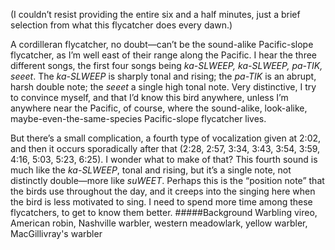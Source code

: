 (I couldn’t resist providing the entire six and a half minutes, just a brief selection from what this flycatcher does every dawn.)

A cordilleran flycatcher, no doubt—can’t be the sound-alike Pacific-slope flycatcher, as I’m well east of their range along the Pacific. I hear the three different songs, the first four songs being _ka-SLWEEP, ka-SLWEEP, pa-TIK, seeet_. The _ka-SLWEEP_ is sharply tonal and rising; the _pa-TIK_ is an abrupt, harsh double note; the _seeet_ a single high tonal note. Very distinctive, I try to convince myself, and that I’d know this bird anywhere, unless I’m anywhere near the Pacific, of course, where the sound-alike, look-alike, maybe-even-the-same-species Pacific-slope flycatcher lives. 

But there’s a small complication, a fourth type of vocalization given at 2:02, and then it occurs sporadically after that (2:28, 2:57, 3:34, 3:43, 3:54, 3:59, 4:16, 5:03, 5:23, 6:25). I wonder what to make of that? This fourth sound is much like the _ka-SLWEEP_, tonal and rising, but it’s a single note, not distinctly double—more like _suWEET_. Perhaps this is the “position note” that the birds use throughout the day, and it creeps into the singing here when the bird is less motivated to sing. I need to spend more time among these flycatchers, to get to know them better.
#####Background
Warbling vireo, American robin, Nashville warbler, western meadowlark, yellow warbler, MacGillivray's warbler
